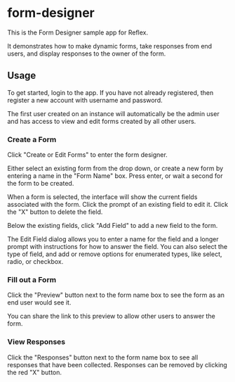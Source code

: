 # form-designer

This is the Form Designer sample app for Reflex.

It demonstrates how to make dynamic forms, take responses from end users, and display
responses to the owner of the form.

## Usage

To get started, login to the app. If you have not already registered, then register a new
account with username and password.

The first user created on an instance will automatically be the admin user and has access
to view and edit forms created by all other users.

### Create a Form

Click "Create or Edit Forms" to enter the form designer.

Either select an existing form from the drop down, or create a new form by
entering a name in the "Form Name" box. Press enter, or wait a second for the
form to be created.

When a form is selected, the interface will show the current fields associated
with the form. Click the prompt of an existing field to edit it. Click the "X"
button to delete the field.

Below the existing fields, click "Add Field" to add a new field to the form.

The Edit Field dialog allows you to enter a name for the field and a longer
prompt with instructions for how to answer the field. You can also select the
type of field, and add or remove options for enumerated types, like select,
radio, or checkbox.

### Fill out a Form

Click the "Preview" button next to the form name box to see the form as an end
user would see it.

You can share the link to this preview to allow other users to answer the form.

### View Responses

Click the "Responses" button next to the form name box to see all responses that
have been collected. Responses can be removed by clicking the red "X" button.